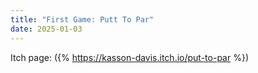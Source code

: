 ```yaml
---
title: "First Game: Putt To Par" 
date: 2025-01-03
---
```

Itch page: ({% https://kasson-davis.itch.io/put-to-par %})
